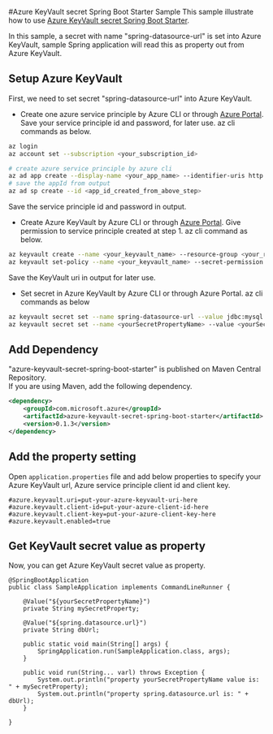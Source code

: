 #Azure KeyVault secret Spring Boot Starter Sample
This sample illustrate how to use [Azure KeyVault secret Spring Boot Starter](../azure-keyvault-secret-spring-boot-starter/README.md).

In this sample, a secret with name "spring-datasource-url" is set into Azure KeyVault, sample Spring application will read this as property out from Azure KeyVault.

## Setup Azure KeyVault
First, we need to set secret "spring-datasource-url" into Azure KeyVault.

- Create one azure service principle by Azure CLI or through [Azure Portal](https://docs.microsoft.com/en-us/azure/azure-resource-manager/resource-group-create-service-principal-portal). Save your service principle id and password, for later use.
az cli commands as below.
```bash
az login
az account set --subscription <your_subscription_id>

# create azure service principle by azure cli
az ad app create --display-name <your_app_name> --identifier-uris http://test.com/test --homepage http://test.com/test
# save the appId from output
az ad sp create --id <app_id_created_from_above_step>
```
Save the service principle id and password in output.

- Create Azure KeyVault by Azure CLI or through [Azure Portal](http://www.rahulpnath.com/blog/managing-key-vault-through-azure-portal/). Give permission to service principle created at step 1. az cli command as below.
```bash
az keyvault create --name <your_keyvault_name> --resource-group <your_resource_group> --location <location> --enabled-for-deployment true --enabled-for-disk-encryption true --enabled-for-template-deployment true --sku standard
az keyvault set-policy --name <your_keyvault_name> --secret-permission all --object-id <your_sp_id_create_in_step1>
```
Save the KeyVault uri in output for later use.

- Set secret in Azure KeyVault by Azure CLI or through Azure Portal. az cli commands as below
```bash
az keyvault secret set --name spring-datasource-url --value jdbc:mysql://localhost:3306/moviedb --vault-name <your_keyvault_name>
az keyvault secret set --name <yourSecretPropertyName> --value <yourSecretPropertyVaule> --vault-name <your_keyvault_name>
```

## Add Dependency

"azure-keyvault-secret-spring-boot-starter" is published on Maven Central Repository.  
If you are using Maven, add the following dependency.  

```xml
<dependency>
    <groupId>com.microsoft.azure</groupId>
    <artifactId>azure-keyvault-secret-spring-boot-starter</artifactId>
    <version>0.1.3</version>
</dependency>
```

## Add the property setting
Open `application.properties` file and add below properties to specify your Azure KeyVault url, Azure service principle client id and client key.

```
#azure.keyvault.uri=put-your-azure-keyvault-uri-here
#azure.keyvault.client-id=put-your-azure-client-id-here
#azure.keyvault.client-key=put-your-azure-client-key-here
#azure.keyvault.enabled=true
```

## Get KeyVault secret value as property
Now, you can get Azure KeyVault secret value as property.

```
@SpringBootApplication
public class SampleApplication implements CommandLineRunner {

    @Value("${yourSecretPropertyName}")
    private String mySecretProperty;
    
    @Value("${spring.datasource.url}")
    private String dbUrl;

    public static void main(String[] args) {
        SpringApplication.run(SampleApplication.class, args);
    }

    public void run(String... varl) throws Exception {        
        System.out.println("property yourSecretPropertyName value is: " + mySecretProperty);
        System.out.println("property spring.datasource.url is: " + dbUrl);
    }

}
```